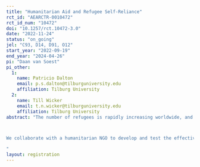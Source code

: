 ```yaml
---
title: "Humanitarian Aid and Refugee Self-Reliance"
rct_id: "AEARCTR-0010472"
rct_id_num: "10472"
doi: "10.1257/rct.10472-3.0"
date: "2022-11-24"
status: "on_going"
jel: "C93, D14, D91, O12"
start_year: "2022-09-19"
end_year: "2024-04-26"
pi: "Daan van Soest"
pi_other:
  1:
    name: Patricio Dalton
    email: p.s.dalton@tilburguniversity.edu
    affiliation: Tilburg University
  2:
    name: Till Wicker
    email: t.n.wicker@tilburguniversity.edu
    affiliation: Tilburg University
abstract: "The number of refugees is rapidly increasing worldwide, and this trend is expected to continue. Humanitarian aid organisations increasingly use cash transfers to help recipients regain control of their lives. While a recent pilot program in Uganda documented that cash transfers improved refugees’ short-run quality of life, they did not encourage savings and investments, failing to strengthen refugees’ long-term self-reliance. This is consistent with the view that poverty is multifaceted, and that merely relaxing the financial constraint is not sufficient to escape poverty. 

We collaborate with a humanitarian NGO to develop and test the effectiveness of innovative, low-cost, and scalable interventions aimed at increasing the impact of cash transfers on self-reliance, via a Randomized Controlled Trial among 861 refugee households (~5300 refugees) in Uganda.
"
layout: registration
---
```


